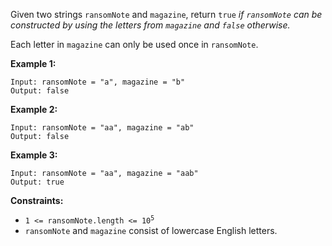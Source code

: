 Given two strings `ransomNote` and `magazine`, return `true` *if `ransomNote` can be constructed
by using the letters from `magazine` and `false` otherwise.*

Each letter in `magazine` can only be used once in `ransomNote`.

**Example 1:**
```
Input: ransomNote = "a", magazine = "b"
Output: false
```
**Example 2:**
```
Input: ransomNote = "aa", magazine = "ab"
Output: false
```
**Example 3:**
```
Input: ransomNote = "aa", magazine = "aab"
Output: true
```
**Constraints:**
* <code>1 <= ransomNote.length <= 10<sup>5</sup></code>
* `ransomNote` and `magazine` consist of lowercase English letters.
 